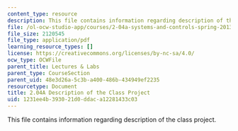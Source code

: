 ```yaml
---
content_type: resource
description: This file contains information regarding description of the class project.
file: /ol-ocw-studio-app/courses/2-04a-systems-and-controls-spring-2013/1231ee4b393021d0ddaca12281433c03_MIT2_04AS13_ClassProject.pdf
file_size: 2120545
file_type: application/pdf
learning_resource_types: []
license: https://creativecommons.org/licenses/by-nc-sa/4.0/
ocw_type: OCWFile
parent_title: Lectures & Labs
parent_type: CourseSection
parent_uid: 48e3d26a-5c3b-a400-486b-434949ef2235
resourcetype: Document
title: 2.04A Description of the Class Project
uid: 1231ee4b-3930-21d0-ddac-a12281433c03
---
```

This file contains information regarding description of the class project.